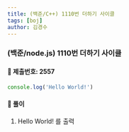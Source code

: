 ```yaml
---
title: (백준/C++) 1110번 더하기 사이클
tags: [boj]
author: 김경수
---
```


### (백준/node.js) 1110번 더하기 사이클
#### 📌 제출번호: 2557
``` js
console.log('Hello World!')
```

#### 📌 풀이
1. Hello World! 를 출력